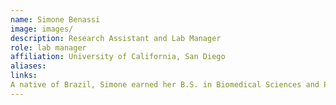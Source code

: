 ```yaml
---
name: Simone Benassi
image: images/
description: Research Assistant and Lab Manager
role: lab manager
affiliation: University of California, San Diego
aliases:
links:
A native of Brazil, Simone earned her B.S. in Biomedical Sciences and Ph.D. in Neurosciences from the Federal University of Sao Paulo. After moving to the US, she became a Postdoctoral Fellow at UCLA's School of Medicine, Neurology Dept. and worked subsequently as a clinical trials researcher following her fellowship. She is now our lab manager, and works on the AUTS2 project. She keeps our lab running smoothly and our freezers chilly. She is also an avid scooterer.
---
```


